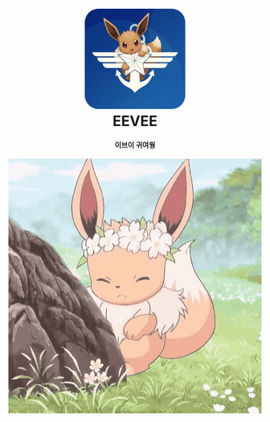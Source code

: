 
<h1 align="center">
  <br>
<img src="./images/eevee_logo.png" alt="Markdownify" width="200">
  <br>
  EEVEE
  <br>
</h1>

<h4 align="center">이브이 귀여웡</h4>

![screenshot](./images/eevee.gif)